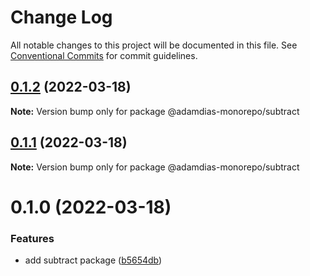 # Change Log

All notable changes to this project will be documented in this file.
See [Conventional Commits](https://conventionalcommits.org) for commit guidelines.

## [0.1.2](https://github.com/adamdias/monorepo/compare/@adamdias-monorepo/subtract@0.1.1...@adamdias-monorepo/subtract@0.1.2) (2022-03-18)

**Note:** Version bump only for package @adamdias-monorepo/subtract





## [0.1.1](https://github.com/adamdias/monorepo/compare/@adamdias-monorepo/subtract@0.1.0...@adamdias-monorepo/subtract@0.1.1) (2022-03-18)

**Note:** Version bump only for package @adamdias-monorepo/subtract





# 0.1.0 (2022-03-18)


### Features

* add subtract package ([b5654db](https://github.com/adamdias/monorepo/commit/b5654dbe225f8807de70166d688eb3a885419d1e))
